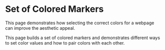 # Set of Colored Markers

This page demonstrates how selecting the correct colors for a webpage can improve the aesthetic appeal.

This page builds a set of colored markers and demonstrates different ways to set color values and how to pair colors with each other.